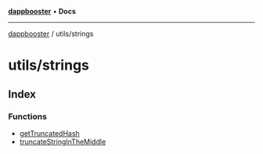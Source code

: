 [**dappbooster**](../../README.md) • **Docs**

***

[dappbooster](../../modules.md) / utils/strings

# utils/strings

## Index

### Functions

- [getTruncatedHash](functions/getTruncatedHash.md)
- [truncateStringInTheMiddle](functions/truncateStringInTheMiddle.md)
